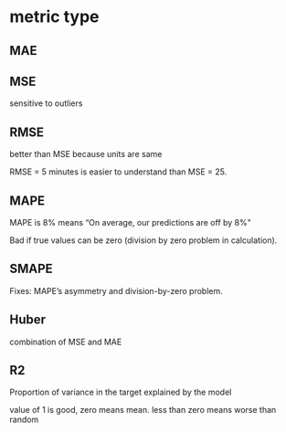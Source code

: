 

# metric type

## MAE

## MSE 

sensitive to outliers

## RMSE

better than MSE because units are same

RMSE = 5 minutes is easier to understand than MSE = 25.

## MAPE

MAPE is 8% means “On average, our predictions are off by 8%"

Bad if true values can be zero (division by zero problem in calculation).

## SMAPE

Fixes: MAPE’s asymmetry and division-by-zero problem.


## Huber

combination of MSE and MAE

## R2

Proportion of variance in the target explained by the model

value of 1 is good, zero means mean. less than zero means worse than random

